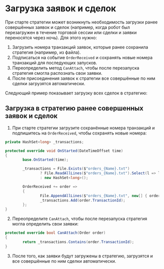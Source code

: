 # Загрузка заявок и сделок

При старте стратегии может возникнуть необходимость загрузки ранее совершённых заявок и сделок (например, когда робот был перезагружен в течение торговой сессии или сделки и заявки переносятся через ночь). Для этого нужно: 

1. Загрузить номера транзакций заявок, которые ранее сохранила стратегия (например, из файла).
2. Подписаться на событие `OrderReceived` и сохранять новые номера транзакций для последующих запусков.
3. Переопределить метод `CanAttach`, чтобы после перезапуска стратегия смогла распознать свои заявки.
4. После присоединения заявок к стратегии все совершённые по ним сделки загрузятся автоматически.

Следующий пример показывает загрузку всех сделок в стратегию: 

## Загрузка в стратегию ранее совершенных заявок и сделок

1. При старте стратегии загрузите сохранённые номера транзакций и подпишитесь на `OrderReceived`, чтобы сохранять новые номера:

```cs
private HashSet<long> _transactions;

protected override void OnStarted(DateTimeOffset time)
{
		base.OnStarted(time);

		_transactions = File.Exists($"orders_{Name}.txt")
				? File.ReadAllLines($"orders_{Name}.txt").Select(l => l.To<long>()).ToHashSet()
				: new HashSet<long>();

		OrderReceived += order =>
		{
				File.AppendAllLines($"orders_{Name}.txt", new[] { order.TransactionId.ToString() });
				_transactions.Add(order.TransactionId);
		};
}
```

2. Переопределите `CanAttach`, чтобы после перезапуска стратегия могла определить свои заявки:

```cs
protected override bool CanAttach(Order order)
{
		return _transactions.Contains(order.TransactionId);
}
```

3. После того, как заявки будут загружены в стратегию, загрузятся и все совершённые по ним сделки автоматически.
